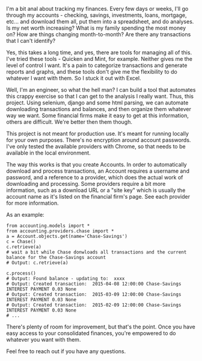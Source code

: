 I'm a bit anal about tracking my finances.  Every few days or weeks, I'll go through my accounts - checking, savings, investments, loans, mortgage, etc... and download them all, put them into a spreadsheet, and do analyses.  Is my net worth increasing?  What is my family spending the most money on?  How are things changing month-to-month?  Are there any transactions that I can't identify?

Yes, this takes a long time, and yes, there are tools for managing all of this.  I've tried these tools - Quicken and Mint, for example.  Neither gives me the level of control I want.  It's a pain to categorize transactions and generate reports and graphs, and these tools don't give me the flexibility to do whatever I want with them.  So I stuck it out with Excel.

Well, I'm an engineer, so what the hell man?  I can build a tool that automates this crappy exercise so that I can get to the analysis I really want.  Thus, this project.  Using selenium, django and some html parsing, we can automate downloading transactions and balances, and then organize them whatever way we want.  Some financial firms make it easy to get at this information, others are difficult.  We're better then them though.

This project is not meant for production use.  It's meant for running locally for your own purposes.  There's no encryption around account passwords.  I've only tested the available providers with Chrome, so that needs to be available in the local environment.

The way this works is that you create Accounts.  In order to automatically download and process transactions, an Account requires a username and password, and a reference to a provider, which does the actual work of downloading and processing.  Some providers require a bit more information, such as a download URL or a "site key" which is usually the account name as it's listed on the financial firm's page.  See each provider for more information.

As an example:

```
from accounting.models import *
from accounting.providers.chase import *
a = Account.objects.get(name='Chase-Savings')
c = Chase()
c.retrieve(a)
# wait a bit while Chase donwloads all transactions and the current balance for the Chase-Savings account
# Output: c.retrieve(a)

c.process()
# Output: Found balance - updating to:  xxxx
# Output: Created transaction:  2015-04-08 12:00:00 Chase-Savings INTEREST PAYMENT 0.03 None
# Output: Created transaction:  2015-03-09 12:00:00 Chase-Savings INTEREST PAYMENT 0.03 None
# Output: Created transaction:  2015-02-09 12:00:00 Chase-Savings INTEREST PAYMENT 0.03 None
# ...
```

There's plenty of room for improvement, but that's the point.  Once you have easy access to your consolidated finances, you're empowered to do whatever you want with them.

Feel free to reach out if you have any questions.
